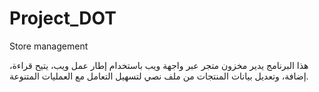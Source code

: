 # Project_DOT
Store management


هذا البرنامج يدير مخزون متجر عبر واجهة ويب باستخدام إطار عمل ويب، يتيح قراءة، إضافة، وتعديل بيانات المنتجات من ملف نصي لتسهيل التعامل مع العمليات المتنوعة.
